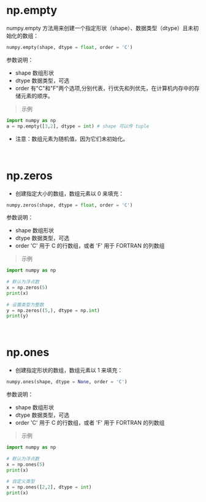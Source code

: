 
&emsp;
# np.empty
numpy.empty 方法用来创建一个指定形状（shape）、数据类型（dtype）且未初始化的数组：
```python
numpy.empty(shape, dtype = float, order = 'C')
```
参数说明：

- shape	数组形状
- dtype	数据类型，可选
- order	有"C"和"F"两个选项,分别代表，行优先和列优先，在计算机内存中的存储元素的顺序。

>示例
```python
import numpy as np 
a = np.empty([3,2], dtype = int) # shape 可以传 tuple
```
- 注意：数组元素为随机值，因为它们未初始化。

&emsp;
# np.zeros
- 创建指定大小的数组，数组元素以 0 来填充：
```python
numpy.zeros(shape, dtype = float, order = 'C')
```
参数说明：

- shape	数组形状
- dtype	数据类型，可选
- order	'C' 用于 C 的行数组，或者 'F' 用于 FORTRAN 的列数组
>示例
```python
import numpy as np
 
# 默认为浮点数
x = np.zeros(5) 
print(x)
 
# 设置类型为整数
y = np.zeros((5,), dtype = np.int) 
print(y)
```


&emsp;
# np.ones
- 创建指定形状的数组，数组元素以 1 来填充：
```python
numpy.ones(shape, dtype = None, order = 'C')
```
参数说明：

- shape	数组形状
- dtype	数据类型，可选
- order	'C' 用于 C 的行数组，或者 'F' 用于 FORTRAN 的列数组

>示例
```python
import numpy as np
 
# 默认为浮点数
x = np.ones(5) 
print(x)
 
# 自定义类型
x = np.ones([2,2], dtype = int)
print(x)
```
